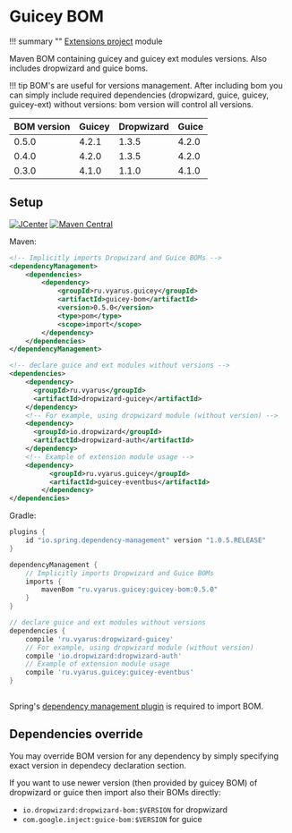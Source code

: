 # Guicey BOM

!!! summary ""
    [Extensions project](https://github.com/xvik/dropwizard-guicey-ext/tree/master/guicey-bom) module

Maven BOM containing guicey and guicey ext modules versions. Also includes dropwizard and guice boms.

!!! tip
    BOM's are useful for versions management. After including bom you can simply include required dependencies
    (dropwizard, guice, guicey, guicey-ext) without versions: bom version will control all versions.

| BOM version | Guicey | Dropwizard | Guice |
|-------------|--------|------------|-------|
| 0.5.0       | 4.2.1  | 1.3.5      | 4.2.0 |
| 0.4.0       | 4.2.0  | 1.3.5      | 4.2.0 |
| 0.3.0       | 4.1.0  | 1.1.0      | 4.1.0 |

## Setup

[![JCenter](https://img.shields.io/bintray/v/vyarus/xvik/dropwizard-guicey-ext.svg?label=jcenter)](https://bintray.com/vyarus/xvik/dropwizard-guicey-ext/_latestVersion)
[![Maven Central](https://img.shields.io/maven-central/v/ru.vyarus.guicey/guicey-bom.svg?style=flat)](https://maven-badges.herokuapp.com/maven-central/ru.vyarus.guicey/guicey-bom)


Maven:

```xml
<!-- Implicitly imports Dropwizard and Guice BOMs -->
<dependencyManagement>
    <dependencies>
        <dependency>
            <groupId>ru.vyarus.guicey</groupId>
            <artifactId>guicey-bom</artifactId>
            <version>0.5.0</version>
            <type>pom</type>
            <scope>import</scope>
        </dependency>
    </dependencies>
</dependencyManagement>

<!-- declare guice and ext modules without versions -->
<dependencies>
    <dependency>
      <groupId>ru.vyarus</groupId>
      <artifactId>dropwizard-guicey</artifactId>
    </dependency>
    <!-- For example, using dropwizard module (without version) -->
    <dependency>
      <groupId>io.dropwizard</groupId>
      <artifactId>dropwizard-auth</artifactId>
    </dependency>
    <!-- Example of extension module usage -->
    <dependency>
          <groupId>ru.vyarus.guicey</groupId>
          <artifactId>guicey-eventbus</artifactId>
        </dependency>
</dependencies>
```

Gradle:

```groovy
plugins {
    id "io.spring.dependency-management" version "1.0.5.RELEASE"
}

dependencyManagement {
    // Implicitly imports Dropwizard and Guice BOMs 
    imports {
        mavenBom "ru.vyarus.guicey:guicey-bom:0.5.0"
    }
}

// declare guice and ext modules without versions 
dependencies {
    compile 'ru.vyarus:dropwizard-guicey'
    // For example, using dropwizard module (without version)
    compile 'io.dropwizard:dropwizard-auth'
    // Example of extension module usage
    compile 'ru.vyarus.guicey:guicey-eventbus' 
}
    
```

Spring's [dependency management plugin](https://github.com/spring-gradle-plugins/dependency-management-plugin) is required to import BOM.

## Dependencies override

You may override BOM version for any dependency by simply specifying exact version in dependecy declaration section.

If you want to use newer version (then provided by guicey BOM) of dropwizard or guice then import also their BOMs directly:

* `io.dropwizard:dropwizard-bom:$VERSION` for dropwizard
* `com.google.inject:guice-bom:$VERSION` for guice
